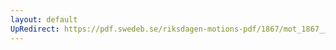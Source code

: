 ```yaml
---
layout: default
UpRedirect: https://pdf.swedeb.se/riksdagen-motions-pdf/1867/mot_1867__ak__00061.pdf
---
```

